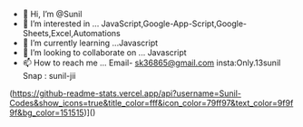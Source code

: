 - 👋 Hi, I’m @Sunil
- 👀 I’m interested in ... JavaScript,Google-App-Script,Google-Sheets,Excel,Automations
- 🌱 I’m currently learning ...Javascript
- 💞️ I’m looking to collaborate on ... Javascript
- 📫 How to reach me ... Email- sk36865@gmail.com insta:Only.13sunil Snap : sunil-jii

(https://github-readme-stats.vercel.app/api?username=Sunil-Codes&show_icons=true&title_color=fff&icon_color=79ff97&text_color=9f9f9f&bg_color=151515)]()
<!---
only13sunil/only13sunil is a ✨ special ✨ repository because its `README.md` (this file) appears on your GitHub profile.
You can click the Preview link to take a look at your changes.
--->
